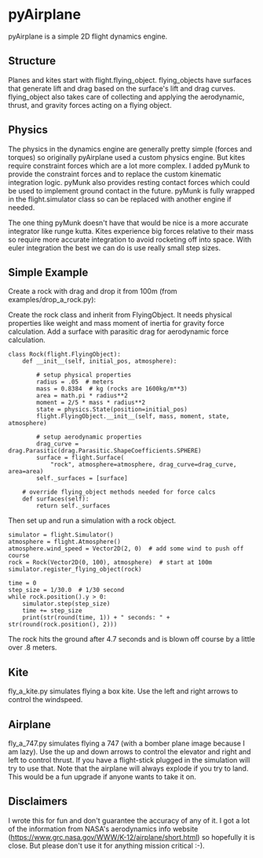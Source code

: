 # pyAirplane
pyAirplane is a simple 2D flight dynamics engine.

## Structure
Planes and kites start with flight.flying_object. flying_objects have surfaces that generate
lift and drag based on the surface's lift and drag curves. flying_object also takes care of 
collecting and applying the aerodynamic, thrust, and gravity forces acting on a flying object.

## Physics
The physics in the dynamics engine are generally pretty simple (forces and torques) so originally 
pyAirplane used a custom physics engine. But kites require constraint forces which are a lot more
complex. I added pyMunk to provide the constraint forces and to replace the custom kinematic integration
logic. pyMunk also provides resting contact forces which could be used to implement ground contact
in the future. pyMunk is fully wrapped in the flight.simulator class so can be replaced with another engine
if needed. 

The one thing pyMunk doesn't have that would be nice is a more accurate integrator like
runge kutta. Kites experience big forces relative to their mass so require more accurate integration
to avoid rocketing off into space. With euler integration the best we can do is use really small step 
sizes.

## Simple Example
Create a rock with drag and drop it from 100m (from examples/drop_a_rock.py):

Create the rock class and inherit from FlyingObject. It needs physical properties like
weight and mass moment of inertia for gravity force calculation. Add a surface with parasitic
drag for aerodynamic force calculation.
```
class Rock(flight.FlyingObject):
    def __init__(self, initial_pos, atmosphere):

        # setup physical properties
        radius = .05  # meters
        mass = 0.8384  # kg (rocks are 1600kg/m**3)
        area = math.pi * radius**2
        moment = 2/5 * mass * radius**2
        state = physics.State(position=initial_pos)
        flight.FlyingObject.__init__(self, mass, moment, state, atmosphere)

        # setup aerodynamic properties
        drag_curve = drag.Parasitic(drag.Parasitic.ShapeCoefficients.SPHERE)
        surface = flight.Surface(
            "rock", atmosphere=atmosphere, drag_curve=drag_curve, area=area)
        self._surfaces = [surface]

    # override flying_object methods needed for force calcs
    def surfaces(self):
        return self._surfaces
```

Then set up and run a simulation with a rock object.

```
simulator = flight.Simulator()
atmosphere = flight.Atmosphere()
atmosphere.wind_speed = Vector2D(2, 0)  # add some wind to push off course
rock = Rock(Vector2D(0, 100), atmosphere)  # start at 100m
simulator.register_flying_object(rock)

time = 0
step_size = 1/30.0  # 1/30 second
while rock.position().y > 0:
    simulator.step(step_size)
    time += step_size
    print(str(round(time, 1)) + " seconds: " + str(round(rock.position(), 2)))
```

The rock hits the ground after 4.7 seconds and is blown off course by a little over .8 meters.

## Kite
fly_a_kite.py simulates flying a box kite. Use the left and right arrows to control the 
windspeed.

## Airplane
fly_a_747.py simulates flying a 747 (with a bomber plane image because I am lazy). Use
the up and down arrows to control the elevator and right and left to control thrust. 
If you have a flight-stick plugged in the simulation will try to use that. Note that
the airplane will always explode if you try to land. This would be a fun upgrade if anyone 
wants to take it on.

## Disclaimers
I wrote this for fun and don't guarantee the accuracy of any of it. I got a lot of the information
from NASA's aerodynamics info website (https://www.grc.nasa.gov/WWW/K-12/airplane/short.html) so
hopefully it is close. But please don't use it for anything mission critical :-).